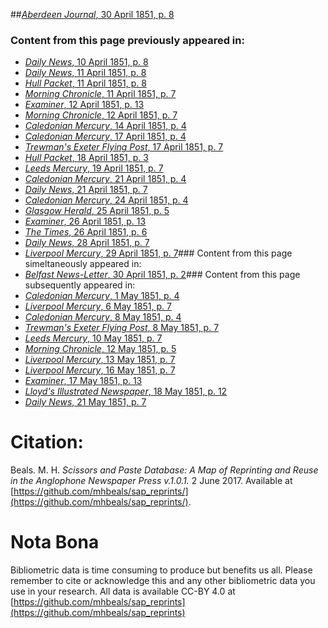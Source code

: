 ##[*Aberdeen Journal*, 30 April 1851, p. 8](https://mhbeals.github.io/sap_html/Aberdeen-Journal/Aberdeen-Journal-30-April-1851-p-8)

### Content from this page previously appeared in:
+ [*Daily News*, 10 April 1851, p. 8](https://mhbeals.github.io/sap_html/Daily-News/Daily-News-10-April-1851-p-8)
+ [*Daily News*, 11 April 1851, p. 8](https://mhbeals.github.io/sap_html/Daily-News/Daily-News-11-April-1851-p-8)
+ [*Hull Packet*, 11 April 1851, p. 8](https://mhbeals.github.io/sap_html/Hull-Packet/Hull-Packet-11-April-1851-p-8)
+ [*Morning Chronicle*, 11 April 1851, p. 7](https://mhbeals.github.io/sap_html/Morning-Chronicle/Morning-Chronicle-11-April-1851-p-7)
+ [*Examiner*, 12 April 1851, p. 13](https://mhbeals.github.io/sap_html/Examiner/Examiner-12-April-1851-p-13)
+ [*Morning Chronicle*, 12 April 1851, p. 7](https://mhbeals.github.io/sap_html/Morning-Chronicle/Morning-Chronicle-12-April-1851-p-7)
+ [*Caledonian Mercury*, 14 April 1851, p. 4](https://mhbeals.github.io/sap_html/Caledonian-Mercury/Caledonian-Mercury-14-April-1851-p-4)
+ [*Caledonian Mercury*, 17 April 1851, p. 4](https://mhbeals.github.io/sap_html/Caledonian-Mercury/Caledonian-Mercury-17-April-1851-p-4)
+ [*Trewman's Exeter Flying Post*, 17 April 1851, p. 7](https://mhbeals.github.io/sap_html/Trewman's-Exeter-Flying-Post/Trewman's-Exeter-Flying-Post-17-April-1851-p-7)
+ [*Hull Packet*, 18 April 1851, p. 3](https://mhbeals.github.io/sap_html/Hull-Packet/Hull-Packet-18-April-1851-p-3)
+ [*Leeds Mercury*, 19 April 1851, p. 7](https://mhbeals.github.io/sap_html/Leeds-Mercury/Leeds-Mercury-19-April-1851-p-7)
+ [*Caledonian Mercury*, 21 April 1851, p. 4](https://mhbeals.github.io/sap_html/Caledonian-Mercury/Caledonian-Mercury-21-April-1851-p-4)
+ [*Daily News*, 21 April 1851, p. 7](https://mhbeals.github.io/sap_html/Daily-News/Daily-News-21-April-1851-p-7)
+ [*Caledonian Mercury*, 24 April 1851, p. 4](https://mhbeals.github.io/sap_html/Caledonian-Mercury/Caledonian-Mercury-24-April-1851-p-4)
+ [*Glasgow Herald*, 25 April 1851, p. 5](https://mhbeals.github.io/sap_html/Glasgow-Herald/Glasgow-Herald-25-April-1851-p-5)
+ [*Examiner*, 26 April 1851, p. 13](https://mhbeals.github.io/sap_html/Examiner/Examiner-26-April-1851-p-13)
+ [*The Times*, 26 April 1851, p. 6](https://mhbeals.github.io/sap_html/The-Times/The-Times-26-April-1851-p-6)
+ [*Daily News*, 28 April 1851, p. 7](https://mhbeals.github.io/sap_html/Daily-News/Daily-News-28-April-1851-p-7)
+ [*Liverpool Mercury*, 29 April 1851, p. 7](https://mhbeals.github.io/sap_html/Liverpool-Mercury/Liverpool-Mercury-29-April-1851-p-7)### Content from this page simeltaneously appeared in:
+ [*Belfast News-Letter*, 30 April 1851, p. 2](https://mhbeals.github.io/sap_html/Belfast-News-Letter/Belfast-News-Letter-30-April-1851-p-2)### Content from this page subsequently appeared in:
+ [*Caledonian Mercury*, 1 May 1851, p. 4](https://mhbeals.github.io/sap_html/Caledonian-Mercury/Caledonian-Mercury-1-May-1851-p-4)
+ [*Liverpool Mercury*, 6 May 1851, p. 7](https://mhbeals.github.io/sap_html/Liverpool-Mercury/Liverpool-Mercury-6-May-1851-p-7)
+ [*Caledonian Mercury*, 8 May 1851, p. 4](https://mhbeals.github.io/sap_html/Caledonian-Mercury/Caledonian-Mercury-8-May-1851-p-4)
+ [*Trewman's Exeter Flying Post*, 8 May 1851, p. 7](https://mhbeals.github.io/sap_html/Trewman's-Exeter-Flying-Post/Trewman's-Exeter-Flying-Post-8-May-1851-p-7)
+ [*Leeds Mercury*, 10 May 1851, p. 7](https://mhbeals.github.io/sap_html/Leeds-Mercury/Leeds-Mercury-10-May-1851-p-7)
+ [*Morning Chronicle*, 12 May 1851, p. 5](https://mhbeals.github.io/sap_html/Morning-Chronicle/Morning-Chronicle-12-May-1851-p-5)
+ [*Liverpool Mercury*, 13 May 1851, p. 7](https://mhbeals.github.io/sap_html/Liverpool-Mercury/Liverpool-Mercury-13-May-1851-p-7)
+ [*Liverpool Mercury*, 16 May 1851, p. 7](https://mhbeals.github.io/sap_html/Liverpool-Mercury/Liverpool-Mercury-16-May-1851-p-7)
+ [*Examiner*, 17 May 1851, p. 13](https://mhbeals.github.io/sap_html/Examiner/Examiner-17-May-1851-p-13)
+ [*Lloyd's Illustrated Newspaper*, 18 May 1851, p. 12](https://mhbeals.github.io/sap_html/Lloyd's-Illustrated-Newspaper/Lloyd's-Illustrated-Newspaper-18-May-1851-p-12)
+ [*Daily News*, 21 May 1851, p. 7](https://mhbeals.github.io/sap_html/Daily-News/Daily-News-21-May-1851-p-7)
                    
# Citation: 

Beals. M. H. *Scissors and Paste Database: A Map of Reprinting and Reuse in the Anglophone Newspaper Press v.1.0.1.* 2 June 2017. Available at [https://github.com/mhbeals/sap_reprints/](https://github.com/mhbeals/sap_reprints/). 
                    
# Nota Bona

Bibliometric data is time consuming to produce but benefits us all. Please remember to cite or acknowledge this and any other bibliometric data you use in your research. All data is available CC-BY 4.0 at [https://github.com/mhbeals/sap_reprints](https://github.com/mhbeals/sap_reprints)